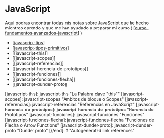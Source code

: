 # JavaScript

Aqui podras encontrar todas mis notas sobre JavaScript que he hecho mientras aprendo y que me han ayudado a preparar mi curso ( [[curso-fundamentos-avanzados-javascript]] )

- [[javascript-tips]]
- [[javascript-tipos-primitivos]]
- [[javascript-this]]
- [[javascript-scopes]]
- [[javascript-referencias]]
- [[javascript-herencia-de-prototipos]]
- [[javascript-funciones]]
- [[javascript-funciones-flecha]]
- [[javascript-dunder-proto]]

[//begin]: # "Autogenerated link references for markdown compatibility"
[curso-fundamentos-avanzados-javascript]: curso-fundamentos-avanzados-javascript "curso-fundamentos-avanzados-javascript"
[javascript-tips]: javascript-tips "JavaScript Tips"
[javascript-tipos-primitivos]: javascript-tipos-primitivos "Tipos Primitivos"

[javascript-this]: javascript-this "La Palabra clave "this""
[javascript-scopes]: javascript-scopes "Ambitos de bloque o Scopes"
[javascript-referencias]: javascript-referencias "Referencias en JavaScript"
[javascript-herencia-de-prototipos]: javascript-herencia-de-prototipos "Herencia de Prototipos"
[javascript-funciones]: javascript-funciones "Funciones"
[javascript-funciones-flecha]: javascript-funciones-flecha "Funciones de Flecha o Arrow Functions"
[javascript-dunder-proto]: javascript-dunder-proto "Dunder proto"
[//end]: # "Autogenerated link references"
